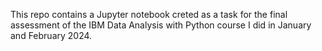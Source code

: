This repo contains a Jupyter notebook creted as a task for the final assessment of the IBM Data Analysis with Python course I did in January and February 2024.

